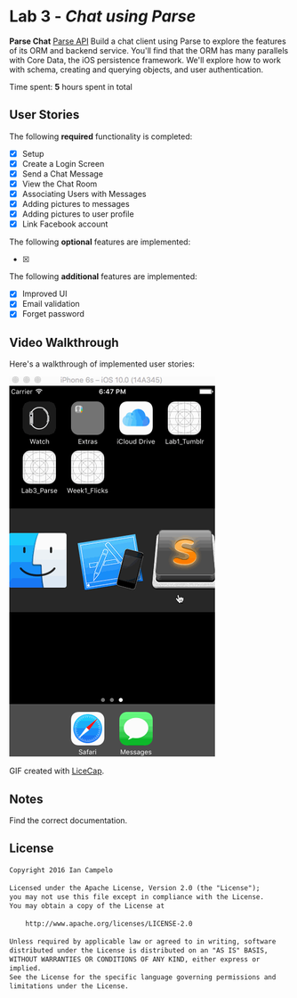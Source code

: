 # Lab 3 - *Chat using Parse*

**Parse Chat** [Parse API](https://parseplatform.github.io)
Build a chat client using Parse to explore the features of its ORM and backend service. You'll find that the ORM has many parallels with Core Data, the iOS persistence framework. We'll explore how to work with schema, creating and querying objects, and user authentication.


Time spent: **5** hours spent in total

## User Stories

The following **required** functionality is completed:

* [x] Setup
* [x] Create a Login Screen
* [x] Send a Chat Message
* [x] View the Chat Room
* [x] Associating Users with Messages
* [x] Adding pictures to messages
* [x] Adding pictures to user profile
* [x] Link Facebook account

The following **optional** features are implemented:

* [x] 

The following **additional** features are implemented:

* [x] Improved UI
* [x] Email validation
* [x] Forget password

## Video Walkthrough

Here's a walkthrough of implemented user stories:

![Video Walkthrough](file.gif)

GIF created with [LiceCap](http://www.cockos.com/licecap/).

## Notes

Find the correct documentation.

## License

    Copyright 2016 Ian Campelo

    Licensed under the Apache License, Version 2.0 (the "License");
    you may not use this file except in compliance with the License.
    You may obtain a copy of the License at

        http://www.apache.org/licenses/LICENSE-2.0

    Unless required by applicable law or agreed to in writing, software
    distributed under the License is distributed on an "AS IS" BASIS,
    WITHOUT WARRANTIES OR CONDITIONS OF ANY KIND, either express or implied.
    See the License for the specific language governing permissions and
    limitations under the License.
